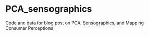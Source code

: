 # PCA_sensographics
Code and data for blog post on PCA, Sensographics, and Mapping Consumer Perceptions
